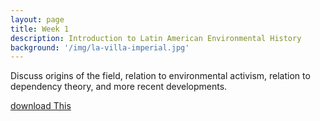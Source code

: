 ```yaml
---
layout: page
title: Week 1
description: Introduction to Latin American Environmental History
background: '/img/la-villa-imperial.jpg'
---
```

Discuss origins of the field, relation to environmental activism, relation to dependency theory, and more recent developments.

[download This](Intro_LAEH)

